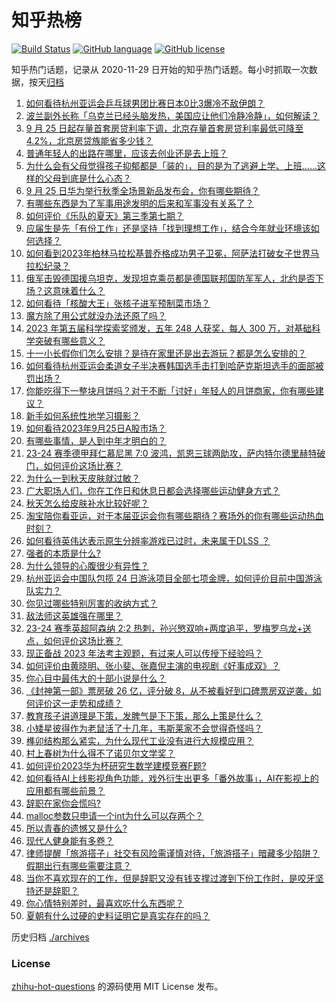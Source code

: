 # 知乎热榜
[![Build Status](https://github.com/ToWeLong/zhihu-hot-questions/workflows/CI/badge.svg)](https://github.com/ToWeLong/zhihu-hot-questions/actions)
[![GitHub language](https://img.shields.io/badge/language-golang-orange.svg)](https://golang.org/)
[![GitHub license](https://img.shields.io/github/license/ToWeLong/zhihu-hot-questions)](https://github.com/ToWeLong/zhihu-hot-questions/blob/main/LICENSE)

知乎热门话题，记录从 2020-11-29 日开始的知乎热门话题。每小时抓取一次数据，按天[归档](./archives)

<!-- BEGIN -->

1. [如何看待杭州亚运会乒乓球男团比赛日本0比3爆冷不敌伊朗？](https://www.zhihu.com/question/623603975)
1. [波兰副外长称「乌克兰已经头脑发热，美国应让他们冷静冷静」，如何解读？](https://www.zhihu.com/question/623454868)
1. [9 月 25 日起存量首套房贷利率下调，北京存量首套房贷利率最低可降至4.2%，北京房贷族能省多少钱？](https://www.zhihu.com/question/623638648)
1. [普通年轻人的出路在哪里，应该去创业还是去上班？](https://www.zhihu.com/question/415102351)
1. [为什么会有父母觉得孩子抑郁都是「装的」，目的是为了逃避上学、上班……这样的父母到底是什么心态？](https://www.zhihu.com/question/622740607)
1. [9 月 25 日华为举行秋季全场景新品发布会，你有哪些期待？](https://www.zhihu.com/question/623642845)
1. [有哪些东西是为了军事用途发明的后来和军事没有关系了？](https://www.zhihu.com/question/447267248)
1. [如何评价《乐队的夏天》第三季第七期？](https://www.zhihu.com/question/623264367)
1. [应届生是先「有份工作」还是坚持「找到理想工作」，结合今年就业环境该如何选择？](https://www.zhihu.com/question/622550155)
1. [如何看到2023年柏林马拉松基普乔格成功男子卫冕，阿萨法打破女子世界马拉松纪录？](https://www.zhihu.com/question/623569940)
1. [俄军击毁德国援乌坦克，发现坦克乘员都是德国联邦国防军军人，北约是否下场？这意味着什么？](https://www.zhihu.com/question/623558845)
1. [如何看待「核酸大王」张核子进军预制菜市场？](https://www.zhihu.com/question/622366703)
1. [魔方除了用公式就没办法还原了吗？](https://www.zhihu.com/question/528624471)
1. [2023 年第五届科学探索奖颁发，五年 248 人获奖，每人 300 万，对基础科学突破有哪些意义？](https://www.zhihu.com/question/623578371)
1. [十一小长假你们怎么安排？是待在家里还是出去游玩？都是怎么安排的？](https://www.zhihu.com/question/621894484)
1. [如何看待杭州亚运会柔道女子半决赛韩国选手击打到哈萨克斯坦选手的面部被罚出场？](https://www.zhihu.com/question/623568218)
1. [你能吃得下一整块月饼吗？对于不断「讨好」年轻人的月饼商家，你有哪些建议？](https://www.zhihu.com/question/621806955)
1. [新手如何系统性地学习摄影？](https://www.zhihu.com/question/36095338)
1. [如何看待2023年9月25日A股市场？](https://www.zhihu.com/question/623641149)
1. [有哪些事情，是人到中年才明白的？](https://www.zhihu.com/question/505632667)
1. [23-24 赛季德甲拜仁慕尼黑 7:0 波鸿，凯恩三球两助攻，萨内特尔德里赫特破门，如何评价这场比赛？](https://www.zhihu.com/question/623472719)
1. [为什么一到秋天皮肤就过敏？](https://www.zhihu.com/question/622920226)
1. [广大职场人们，你在工作日和休息日都会选择哪些运动健身方式？](https://www.zhihu.com/question/622740539)
1. [秋天怎么给皮肤补水比较好呢？](https://www.zhihu.com/question/619690075)
1. [淘宝陪你看亚运，对于本届亚运会你有哪些期待？赛场外的你有哪些运动热血时刻？](https://www.zhihu.com/question/623173608)
1. [如何看待英伟达表示原生分辨率游戏已过时，未来属于DLSS ？](https://www.zhihu.com/question/623111475)
1. [强者的本质是什么?](https://www.zhihu.com/question/622671119)
1. [为什么领导的心腹很少有异性？](https://www.zhihu.com/question/621628532)
1. [杭州亚运会中国队包揽 24 日游泳项目全部七项金牌，如何评价目前中国游泳队实力？](https://www.zhihu.com/question/623585137)
1. [你见过哪些特别厉害的收纳方式？](https://www.zhihu.com/question/622797185)
1. [敌法师这英雄强在哪里？](https://www.zhihu.com/question/271523772)
1. [23-24 赛季英超阿森纳 2:2 热刺，孙兴慜双响+两度追平，罗梅罗乌龙+送点，如何评价这场比赛？](https://www.zhihu.com/question/623583662)
1. [现正备战 2023 年法考主观题，有过来人可以传授下经验吗？](https://www.zhihu.com/question/623111264)
1. [如何评价由黄晓明、张小斐、张嘉倪主演的电视剧《好事成双》？](https://www.zhihu.com/question/622608346)
1. [你心目中最伟大的十部小说是什么？](https://www.zhihu.com/question/21405569)
1. [《封神第一部》票房破 26 亿，评分破 8，从不被看好到口碑票房双逆袭，如何评价这一走势和成绩？](https://www.zhihu.com/question/622726761)
1. [教育孩子讲道理是下策，发脾气是下下策，那么上策是什么？](https://www.zhihu.com/question/622878648)
1. [小矮星彼得作为老鼠活了十几年，韦斯莱家不会觉得奇怪吗？](https://www.zhihu.com/question/622780348)
1. [榫卯结构那么紧实，为什么现代工业没有进行大规模应用？](https://www.zhihu.com/question/271098355)
1. [村上春树为什么得不了诺贝尔文学奖？](https://www.zhihu.com/question/622531479)
1. [如何评价2023华为杯研究生数学建模竞赛F题?](https://www.zhihu.com/question/623279851)
1. [如何看待AI上线影视角色功能，戏外衍生出更多「番外故事」，AI在影视上的应用都有哪些前景？](https://www.zhihu.com/question/623567240)
1. [辞职在家你会慌吗?](https://www.zhihu.com/question/620537054)
1. [malloc参数只申请一个int为什么可以存两个？](https://www.zhihu.com/question/620362723)
1. [所以青春的遗憾又是什么?](https://www.zhihu.com/question/613544835)
1. [现代人健身能有多卷？](https://www.zhihu.com/question/622758246)
1. [律师提醒「旅游搭子」社交有风险需谨慎对待，「旅游搭子」暗藏多少陷阱？假期出行有哪些需要注意？](https://www.zhihu.com/question/623264443)
1. [当你不喜欢现在的工作，但是辞职又没有钱支撑过渡到下份工作时，是咬牙坚持还是辞职？](https://www.zhihu.com/question/622549911)
1. [你心情特别差时，最喜欢吃什么东西呢？](https://www.zhihu.com/question/621880083)
1. [夏朝有什么过硬的史料证明它是真实存在的吗？](https://www.zhihu.com/question/31077636)

<!-- END -->

历史归档 [./archives](./archives)


### License
[zhihu-hot-questions](https://github.com/towelong/zhihu-hot-questions) 的源码使用 MIT License 发布。